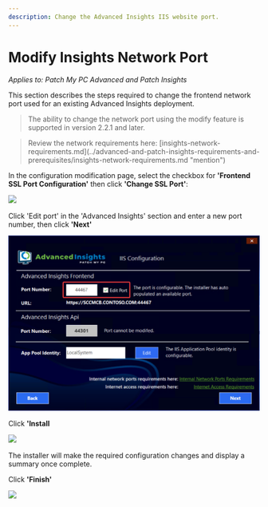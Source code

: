 ```yaml
---
description: Change the Advanced Insights IIS website port.
---
```


# Modify Insights Network Port

_Applies to: Patch My PC Advanced and Patch Insights_

This section describes the steps required to change the frontend network port used for an existing Advanced Insights deployment.

> The ability to change the network port using the modify feature is supported in version 2.2.1 and later.

> Review the network requirements here: \[insights-network-requirements.md]\(../advanced-and-patch-insights-requirements-and-prerequisites/insights-network-requirements.md "mention")

In the configuration modification page, select the checkbox for **'Frontend SSL Port Configuration'** then click **'Change SSL Port'**:

![](/_images/vmconnect_ZGfm8PKdEE-(1).png>)

Click 'Edit port' in the 'Advanced Insights' section and enter a new port number, then click **'Next'**

![](/_images/image-(317).png)

Click **'Install**

![](/_images/vmconnect_B7QMICBKSx-(1).png>)

The installer will make the required configuration changes and display a summary once complete.

Click **'Finish'**

![](/_images/vmconnect_cyLJ47qjhn-(1).png>)